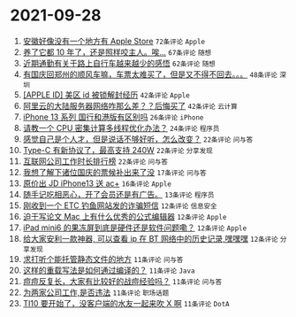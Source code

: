 # 2021-09-28

1. [安徽好像没有一个地方有 Apple Store](https://www.v2ex.com/t/804793) `72条评论` `Apple`
1. [养了它都 10 年了，还是照样咬主人。唉...](https://www.v2ex.com/t/804867) `67条评论` `随想`
1. [近期通勤有关于路上自行车越来越少的感悟](https://www.v2ex.com/t/804816) `62条评论` `随想`
1. [有国庆回郑州的顺风车嘛，车票太难买了，但是又不得不回去。。。](https://www.v2ex.com/t/804775) `48条评论` `深圳`
1. [[APPLE ID] 美区 id 被锁解封经历](https://www.v2ex.com/t/804799) `42条评论` `Apple`
1. [阿里云的大陆服务器网络咋那么差？？后悔买了](https://www.v2ex.com/t/804822) `42条评论` `云计算`
1. [iPhone 13 系列 国行和港版有区别吗](https://www.v2ex.com/t/804848) `26条评论` `iPhone`
1. [请教一个 CPU 密集计算多线程优化办法？](https://www.v2ex.com/t/804821) `24条评论` `程序员`
1. [感觉自己是个人才，但是说话不够好听，怎么改变？](https://www.v2ex.com/t/804824) `22条评论` `问与答`
1. [Type-C 有新协议了，最高支持 240W](https://www.v2ex.com/t/804823) `22条评论` `分享发现`
1. [互联网公司工作时长排行榜](https://www.v2ex.com/t/804795) `22条评论` `问与答`
1. [我想了解下诸位国庆的票候补出来了没](https://www.v2ex.com/t/804879) `17条评论` `问与答`
1. [原价出 JD iPhone13 送 ac+](https://www.v2ex.com/t/804772) `16条评论` `Apple`
1. [随手记吃相恶心，开了会员还是有广告。](https://www.v2ex.com/t/804919) `13条评论` `程序员`
1. [刚收到一个 ETC 钓鱼网站发的诈骗短信](https://www.v2ex.com/t/804887) `12条评论` `信息安全`
1. [迫于写论文 Mac 上有什么优秀的公式编辑器](https://www.v2ex.com/t/804837) `12条评论` `Apple`
1. [iPad mini6 的果冻屏到底是硬件还是软件问题嘞？](https://www.v2ex.com/t/804813) `12条评论` `Apple`
1. [给大家安利一款神器, 可以查看 ip 在 BT 网络中的历史记录,嘿嘿嘿](https://www.v2ex.com/t/804781) `12条评论` `分享发现`
1. [求打听个能托管静态文件的地方](https://www.v2ex.com/t/804912) `11条评论` `问与答`
1. [这样的重载写法是如何通过编译的？](https://www.v2ex.com/t/804907) `11条评论` `Java`
1. [痘痘反复长，大家有比较好的战痘经验吗？](https://www.v2ex.com/t/804900) `11条评论` `问与答`
1. [为两家公司工作,是否违法](https://www.v2ex.com/t/804836) `11条评论` `职场话题`
1. [TI10 要开始了，没客户端的水友一起来吹 X 啊](https://www.v2ex.com/t/804831) `11条评论` `DotA`
